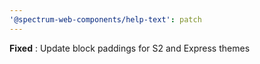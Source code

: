 ```yaml
---
'@spectrum-web-components/help-text': patch
---
```


**Fixed** : Update block paddings for S2 and Express themes
